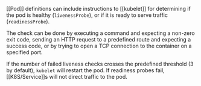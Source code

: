 [[Pod]] definitions can include instructions to [[kubelet]] for determining if the pod is healthy (`livenessProbe`), or if it is ready to serve traffic (`readinessProbe`).  

The check can be done by executing a command and expecting a non-zero exit code, sending an HTTP request to a predefined route and expecting a success code, or by trying to open a TCP connection to the container on a specified port.

If the number of failed liveness checks crosses the predefined threshold (3 by default), `kubelet` will restart the pod.  If readiness probes fail, [[K8S/Service]]s will not direct traffic to the pod.